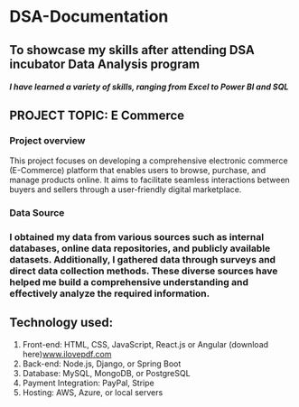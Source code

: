 # DSA-Documentation
## To showcase my skills after attending DSA incubator  Data Analysis program
##### I have learned a variety of skills, ranging from Excel to Power BI and SQL

## PROJECT TOPIC: E Commerce 

### Project overview

This project focuses on developing a comprehensive electronic commerce (E-Commerce) platform that enables users to browse, purchase, and manage products online. It aims to facilitate seamless interactions between buyers and sellers through a user-friendly digital marketplace.

### Data Source
### I obtained my data from various sources such as internal databases, online data repositories, and publicly available datasets. Additionally, I gathered data through surveys and direct data collection methods. These diverse sources have helped me build a comprehensive understanding and effectively analyze the required information.

## Technology used:
 1. Front-end: HTML, CSS, JavaScript, React.js or Angular (download here)www.ilovepdf.com
 2. Back-end: Node.js, Django, or Spring Boot
3.  Database: MySQL, MongoDB, or PostgreSQL
4.  Payment Integration: PayPal, Stripe
5.  Hosting: AWS, Azure, or local servers






